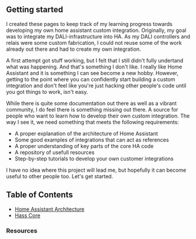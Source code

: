 ## Getting started

I created these pages to keep track of my learning progress towards developing my own home assistant custom integration. Originally, my goal was to integrate my DALI-infrastructure into HA. As my DALI controllers and relais were some custom fabrication, I could not reuse some of the work already out there and had to create my own integration. 

A first attempt got stuff working, but I felt that I still didn't fully undertand what was happening. And that's something I don't like. I really like Home Assistant and it is something I can see become a new hobby. However, getting to the point where you can confidently start building a custom integration and don't feel like you're just hacking other people's code until you got things to work, isn't easy.

While there is quite some documentation out there as well as a vibrant community, I do feel there is something missing out there. A source for people who want to learn how to develop their own custom integration. The way I see it, we need something that meets the following requirements:
- A proper explanation of the architecture of Home Assistant
- Some good examples of integrations that can act as references
- A proper understanding of key parts of the core HA code
- A repository of usefull resources
- Step-by-step tutorials to develop your own customer integrations

I have no idea where this project will lead me, but hopefully it can become useful to other people too. Let's get started.

## Table of Contents

- [Home Assistant Architecture](/architecture/index.md)
- [Hass Core](/hass_core/core.md)
### Resources

